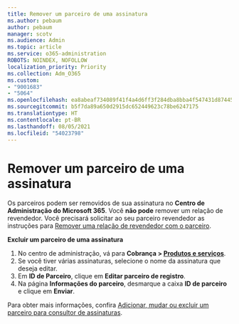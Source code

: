 ```yaml
---
title: Remover um parceiro de uma assinatura
ms.author: pebaum
author: pebaum
manager: scotv
ms.audience: Admin
ms.topic: article
ms.service: o365-administration
ROBOTS: NOINDEX, NOFOLLOW
localization_priority: Priority
ms.collection: Adm_O365
ms.custom:
- "9001683"
- "5064"
ms.openlocfilehash: ea8abeaf734089f41f4a4d6ff3f284dba8bba4f547431d87445c249983dccb55
ms.sourcegitcommit: b5f7da89a650d2915dc652449623c78be6247175
ms.translationtype: HT
ms.contentlocale: pt-BR
ms.lasthandoff: 08/05/2021
ms.locfileid: "54023798"
---
```

# <a name="remove-a-partner-from-a-subscription"></a>Remover um parceiro de uma assinatura

Os parceiros podem ser removidos de sua assinatura no **Centro de Administração do Microsoft 365**. Você **não pode** remover um relação de revendedor. Você precisará solicitar ao seu parceiro revendedor as instruções para [Remover uma relação de revendedor com o parceiro](https://docs.microsoft.com/partner-center/remove-a-relationship).

**Excluir um parceiro de uma assinatura**

1. No centro de administração, vá para **Cobrança > [Produtos e serviços](https://go.microsoft.com/fwlink/p/?linkid=842054)**.
2. Se você tiver várias assinaturas, selecione o nome da assinatura que deseja editar.
3. Em **ID de Parceiro**, clique em **Editar parceiro de registro**.
4. Na página **Informações do parceiro**, desmarque a caixa **ID de parceiro** e clique em **Enviar**.

Para obter mais informações, confira [Adicionar, mudar ou excluir um parceiro para consultor de assinaturas](https://docs.microsoft.com/microsoft-365/admin/misc/add-partner?view=o365-worldwide).
